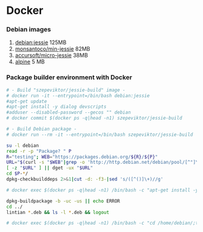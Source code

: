 # Docker

### Debian images

1. [debian:jessie](https://github.com/tianon/docker-brew-debian) 125MB
1. [monsantoco/min-jessie](https://github.com/MonsantoCo/docker-min-jessie) 82MB
1. [accursoft/micro-jessie](https://bitbucket.org/accursoft/micro-debian) 38MB
1. [alpine](http://gliderlabs.viewdocs.io/docker-alpine/) 5 MB

### Package builder environment with Docker

```bash
# - Build "szepeviktor/jessie-build" image -
# docker run -it --entrypoint=/bin/bash debian:jessie
#apt-get update
#apt-get install -y dialog devscripts
#adduser --disabled-password --gecos "" debian
# docker commit $(docker ps -q|head -n1) szepeviktor/jessie-build

# - Build Debian package -
# docker run --rm -it --entrypoint=/bin/bash szepeviktor/jessie-build

su -l debian
read -r -p "Package? " P
R="testing"; WEB="https://packages.debian.org/${R}/${P}"
URL="$(curl -s "$WEB"|grep -o 'http://http.debian.net/debian/pool/[^"]\+\.dsc')"
[ -z "$URL" ] || dget -ux "$URL"
cd $P-*/
dpkg-checkbuilddeps 2>&1|cut -d: -f3-|sed 's/([^()]\+)//g'

# docker exec $(docker ps -q|head -n1) /bin/bash -c "apt-get install -y DEPENDENCIES"

dpkg-buildpackage -b -uc -us || echo ERROR
cd ../
lintian *.deb && ls -l *.deb && logout

# docker exec $(docker ps -q|head -n1) /bin/bash -c "cd /home/debian/;tar c *.deb"|tar xv
```
